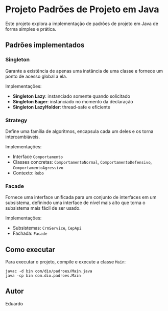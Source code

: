 # Projeto Padrões de Projeto em Java

Este projeto explora a implementação de padrões de projeto em Java de forma simples e prática.

## Padrões implementados

### Singleton
Garante a existência de apenas uma instância de uma classe e fornece um ponto de acesso global a ela.

Implementações:
- **Singleton Lazy**: instanciado somente quando solicitado
- **Singleton Eager**: instanciado no momento da declaração
- **Singleton LazyHolder**: thread-safe e eficiente

### Strategy
Define uma família de algoritmos, encapsula cada um deles e os torna intercambiáveis.

Implementações:
- Interface `Comportamento`
- Classes concretas: `ComportamentoNormal`, `ComportamentoDefensivo`, `ComportamentoAgressivo`
- Contexto: `Robo`

### Facade
Fornece uma interface unificada para um conjunto de interfaces em um subsistema, definindo uma interface de nível mais alto que torna o subsistema mais fácil de ser usado.

Implementações:
- Subsistemas: `CrmService`, `CepApi`
- Fachada: `Facade`

## Como executar

Para executar o projeto, compile e execute a classe `Main`:

```
javac -d bin com/dio/padroes/Main.java
java -cp bin com.dio.padroes.Main
```

## Autor
Eduardo
